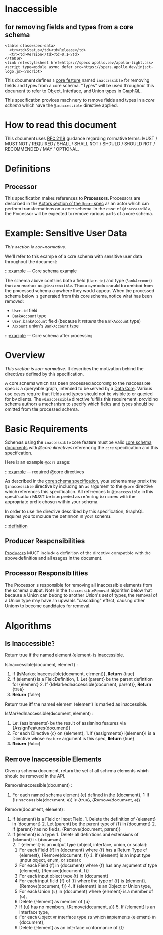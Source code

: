 # Inaccessible

<h2>for removing fields and types from a core schema</h2>

```raw html
<table class=spec-data>
  <tr><td>Status</td><td>Release</td>
  <tr><td>Version</td><td>0.1</td>
</table>
<link rel=stylesheet href=https://specs.apollo.dev/apollo-light.css>
<script type=module async defer src=https://specs.apollo.dev/inject-logo.js></script>
```

This document defines a [core feature](https://specs.apollo.dev/core) named `inaccessible` for removing fields and types from a core schema. "Types" will be used throughout this document to refer to Object, Interface, and Union types in GraphQL.

This specification provides machinery to remove fields and types in a *core schema* which have the `@inaccessible` directive applied.

# How to read this document

This document uses [RFC 2119](https://www.ietf.org/rfc/rfc2119.txt) guidance regarding normative terms: MUST / MUST NOT / REQUIRED / SHALL / SHALL NOT / SHOULD / SHOULD NOT / RECOMMENDED / MAY / OPTIONAL.

# Definitions

## Processor

This specification makes references to **Processors**. Processors are described in the [Actors section of the `@core` spec](https://specs.apollo.dev/core/v0.2/#sec-Actors) as an actor which can perform transformations on a core schema. In the case of `@inaccessible`, the Processor will be expected to remove various parts of a core schema.

# Example: Sensitive User Data

*This section is non-normative.*

We'll refer to this example of a core schema with sensitive user data throughout the document:

:::[example](./schema.graphql) -- Core schema example

The schema above contains both a field (`User.id`) and type (`BankAccount`) that are marked as `@inaccessible`. These symbols should be omitted from the processed schema anywhere they would appear. When the processed schema below is generated from this core schema, notice what has been removed:
* `User.id` field
* `BankAccount` type
* `User.bankAccount` field (because it _returns_ the `BankAccount` type)
* `Account` union's `BankAccount` type

:::[example](./processedSchema.graphql) -- Core schema after processing

# Overview

*This section is non-normative.* It describes the motivation behind the directives defined by this specification.

A core schema which has been processed according to the inaccessible spec is a queryable graph, intended to be served by a [Data Core](https://specs.apollo.dev/core/v0.2/#sec-Actors). Various use cases require that fields and types should not be visible to or queried for by clients. The `@inaccessible` directive fulfills this requirement, providing schema authors a mechanism to specify which fields and types should be omitted from the processed schema.

# Basic Requirements

Schemas using the `inaccessible` core feature must be valid [core schema documents](https://specs.apollo.dev/core/v0.2) with *@core directives* referencing the `core` specification and this specification.

Here is an example `@core` usage:

:::[example](./coreDirectives.graphql) -- required @core directives

As described in the [core schema specification](https://specs.apollo.dev/core/v0.2/#sec-Prefixing), your schema may prefix the `@inaccessible` directive by including an `as` argument to the `@core` directive which references this specification. All references to `@inaccessible` in this specification MUST be interpreted as referring to names with the appropriate prefix chosen within your schema.

In order to use the directive described by this specification, GraphQL requires you to include the definition in your schema.

:::[definition](inaccessible.spec.graphql)

## Producer Responsibilities

[Producers](https://specs.apollo.dev/core/v0.2/#sec-Actors) MUST include a definition of the directive compatible with the above definition and all usages in the document.

## Processor Responsibilities

The Processor is responsible for removing all inaccessible elements from the schema output. Note in the `InaccessibleRemoval` algorithm below that because a Union can belong to another Union's set of types, the removal of a Union type may have an upwards "cascading" effect, causing other Unions to become candidates for removal.

# Algorithms

## Is Inaccessible?

Return true if the named element {element} is inaccessible.

IsInaccessible(document, element) :
  1. If {IsMarkedInaccessible(document, element)}, **Return** {true}
  2. If {element} is a FieldDefinition,
    1. Let {parent} be the parent definition for {element}
    2. If {IsMarkedInaccessible(document, parent)}, **Return** {true}
  3. **Return** {false}

Return true iff the named element {element} is marked as inaccessible.

IsMarkedInaccessible(document, element) :
  1. Let {assignments} be the result of assigning features via {AssignFeatures(document)}
  2. For each Directive {d} on {element},
    1. If {assignments}`[`{element}`]` is a Directive whose `feature` argument is this spec, **Return** {true}
  3. **Return** {false}

## Remove Inaccessible Elements

Given a schema document, return the set of all schema elements which should be removed in the API.

RemoveInaccessible(document) :
  1. For each named schema element {e} defined in the {document},
    1. If {IsInaccessible(document, e)} is {true}, {Remove(document, e)}

Remove(document, element) :
  1. If {element} is a Field or Input Field,
    1. Delete the definition of {element} in {document}
    2. Let {parent} be the parent type of {f} in {document}
      2. If {parent} has no fields, {Remove(document, parent)}
  2. If {element} is a type:
    1. Delete all definitions and extensions of {element} in {document}    
    2. If {element} is an output type (object, interface, union, or scalar):
      1. For each Field {f} in {document} where {f} has a Return Type of {element}, {Remove(document, f)}
    3. If {element} is an input type (input object, enum, or scalar):
      1. For each Field {f} in {document} where {f} has any argument of type {element}, {Remove(document, f)}
      2. For each input object type {t} in {document},
        1. For each input field {f} of {t} where the type of {f} is {element}, {Remove(document, f)}
    4. If {element} is an Object or Union type,
      2. For each Union {u} in {document} where {element} is a member of {u},
        1. Delete {element} as member of {u}
        2. If {u} has no members, {Remove(document, u)}
    5. If {element} is an Interface type,
      3. For each Object or Interface type {t} which implements {element} in {document},
        1. Delete {element} as an interface conformance of {t}

